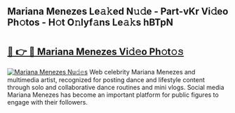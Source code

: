 ## Mariana Menezes Le𝚊𝚔ed N𝚞𝚍e - Part-vKr Vi𝚍eo Ph𝚘tos - H𝚘t O𝚗lyf𝚊ns Le𝚊𝚔s hBTpN

# <h2><a href="http://hf1i6dw.feru.top/?c=Mariana+Menezes">🔗 👉 🔴 Mariana Menezes Vi𝚍𝚎o Ph𝚘t𝚘𝚜</a></h2>

[![Mariana Menezes Nu𝚍𝚎s](https://i.imgur.com/0TWrTi3.gif)](http://hf1i6dw.feru.top/?c=Mariana+Menezes)
Web celebrity Mariana Menezes and multimedia artist, recognized for posting dance and lifestyle content through solo and collaborative dance routines and mini vlogs. Social media Mariana Menezes has become an important platform for public figures to engage with their followers. 
